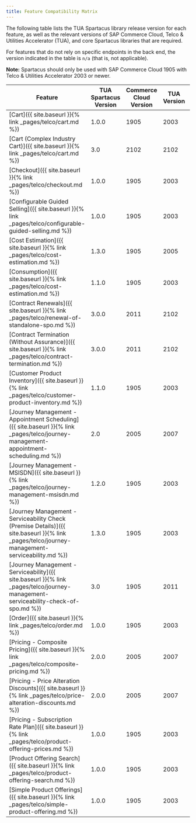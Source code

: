 ```yaml
---
title: Feature Compatibility Matrix
---
```


The following table lists the TUA Spartacus library release version for each feature, as well as the relevant versions of SAP Commerce Cloud, Telco & Utilities Accelerator (TUA), and core Spartacus libraries that are required.

For features that do not rely on specific endpoints in the back end, the version indicated in the table is `n/a` (that is, not applicable).

**Note:** Spartacus should only be used with SAP Commerce Cloud 1905 with Telco & Utilities Accelerator 2003 or newer.

| Feature | TUA Spartacus Version | Commerce Cloud Version | TUA Version | Spartacus Version |
|---|---|---|---|---|
| [Cart]({{ site.baseurl }}{% link _pages/telco/cart.md %}) | 1.0.0 | 1905 | 2003 | 1.x, 2.0 |
| [Cart (Complex Industry Cart)]({{ site.baseurl }}{% link _pages/telco/cart.md %}) | 3.0 | 2102 | 2102 | 3.0 |
| [Checkout]({{ site.baseurl }}{% link _pages/telco/checkout.md %}) | 1.0.0 | 1905 | 2003 | 1.x, 2.0 |
| [Configurable Guided Selling]({{ site.baseurl }}{% link _pages/telco/configurable-guided-selling.md %}) | 1.0.0 | 1905 | 2003 | 1.x, 2.0 |
| [Cost Estimation]({{ site.baseurl }}{% link _pages/telco/cost-estimation.md %}) | 1.3.0 | 1905 | 2005 | 1.x, 2.0 |
| [Consumption]({{ site.baseurl }}{% link _pages/telco/cost-estimation.md %}) | 1.1.0 | 1905 | 2003 | 1.x, 2.0 |
| [Contract Renewals]({{ site.baseurl }}{% link _pages/telco/renewal-of-standalone-spo.md %}) | 3.0.0 | 2011 | 2102 | 3.0 |
| [Contract Termination (Without Assurance)]({{ site.baseurl }}{% link _pages/telco/contract-termination.md %}) | 3.0.0 | 2011 | 2102 | 3.0 |
| [Customer Product Inventory]({{ site.baseurl }}{% link _pages/telco/customer-product-inventory.md %}) | 1.1.0 | 1905 | 2003 | 1.x, 2.0 |
| [Journey Management - Appointment Scheduling]({{ site.baseurl }}{% link _pages/telco/journey-management-appointment-scheduling.md %}) | 2.0 | 2005 | 2007 | 2.X, 2.0 |
| [Journey Management - MSISDN]({{ site.baseurl }}{% link _pages/telco/journey-management-msisdn.md %}) | 1.2.0 | 1905 | 2003 | 1.x, 2.0 |
| [Journey Management - Serviceability Check (Premise Details)]({{ site.baseurl }}{% link _pages/telco/journey-management-serviceability.md %}) | 1.3.0 | 1905 | 2003 | 1.x, 2.0 |
| [Journey Management - Serviceability]({{ site.baseurl }}{% link _pages/telco/journey-management-serviceability-check-of-spo.md %}) | 3.0 | 1905 | 2011 | 1.x, 2.0, 3.0 |
| [Order]({{ site.baseurl }}{% link _pages/telco/order.md %}) | 1.0.0 | 1905 | 2003 | 1.x, 2.0 |
| [Pricing - Composite Pricing]({{ site.baseurl }}{% link _pages/telco/composite-pricing.md %}) | 2.0.0 | 2005 | 2007 | 2.x |
| [Pricing - Price Alteration Discounts]({{ site.baseurl }}{% link _pages/telco/price-alteration-discounts.md %}) | 2.0.0 | 2005 | 2007 | 2.x |
| [Pricing - Subscription Rate Plan]({{ site.baseurl }}{% link _pages/telco/product-offering-prices.md %}) | 1.0.0 | 1905 | 2003 | 1.x |
| [Product Offering Search]({{ site.baseurl }}{% link _pages/telco/product-offering-search.md %}) | 1.0.0 | 1905 | 2003 | 3.x |
| [Simple Product Offerings]({{ site.baseurl }}{% link _pages/telco/simple-product-offering.md %}) | 1.0.0 | 1905 | 2003 | 1.x, 2.0 |
